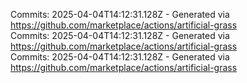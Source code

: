 Commits: 2025-04-04T14:12:31.128Z - Generated via https://github.com/marketplace/actions/artificial-grass
<br>
Commits: 2025-04-04T14:12:31.128Z - Generated via https://github.com/marketplace/actions/artificial-grass
<br>
Commits: 2025-04-04T14:12:31.128Z - Generated via https://github.com/marketplace/actions/artificial-grass
<br>

